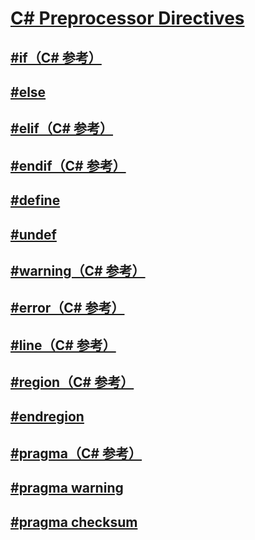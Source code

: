 # [C# Preprocessor Directives](TocOutOfQuery)
## [#if（C# 参考）](preprocessor-if.md)
## [#else](TocOutOfQuery)
## [#elif（C# 参考）](preprocessor-elif.md)
## [#endif（C# 参考）](preprocessor-endif.md)
## [#define](TocOutOfQuery)
## [#undef](TocOutOfQuery)
## [#warning（C# 参考）](preprocessor-warning.md)
## [#error（C# 参考）](preprocessor-error.md)
## [#line（C# 参考）](preprocessor-line.md)
## [#region（C# 参考）](preprocessor-region.md)
## [#endregion](TocOutOfQuery)
## [#pragma（C# 参考）](preprocessor-pragma.md)
## [#pragma warning](TocOutOfQuery)
## [#pragma checksum](TocOutOfQuery)
